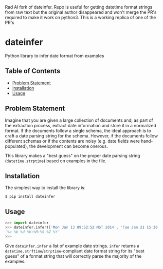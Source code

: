 Rad AI fork of dateinfer. Repo is useful for getting datetime format strings from raw text but the original author disappeared and won't merge the PR's required to make it work on python3. This is a working replica of one of the PR's

dateinfer
=========

Python library to infer date format from examples

Table of Contents
-----------------

* [Problem Statement](#problem-statement)
* [Installation](#installation)
* [Usage](#usage)

<a name="problem-statement"></a>Problem Statement
-------------------------------------------------

Imagine that you are given a large collection of documents and, as part of the extraction process, extract date
 information and store it in a normalized format. If the documents follow a single schema, the ideal approach
 is to craft a date parsing string for the schema. However, if the documents follow different schemas or if the
 contents are noisy (e.g. date fields were hand-populated), the development can become onerous.

This library makes a "best guess" on the proper date parsing string (`datetime.strptime`) based on examples in
the file.

<a name="installation"></a>Installation
---------------------------------------

The simplest way to install the library is:

````
$ pip install dateinfer
````

<a name="usage"></a>Usage
-------------------------

````Python
>>> import dateinfer
>>> dateinfer.infer(['Mon Jan 13 09:52:52 MST 2014', 'Tue Jan 21 15:30:00 EST 2014'])
'%a %b %d %H:%M:%S %Z %Y'
>>>
````

Give `dateinfer.infer` a list of example date strings. `infer` returns a `datetime.strftime`/`strptime`-compliant
date format string for its "best guess" of a format string that will correctly parse the majority of the examples.


